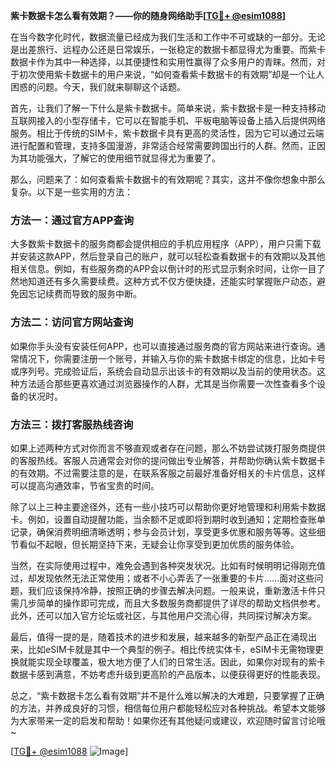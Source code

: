 **紫卡数据卡怎么看有效期？——你的随身网络助手[[TG💪+ @esim1088](https://t.me/s/esim1088)]**

在当今数字化时代，数据流量已经成为我们生活和工作中不可或缺的一部分。无论是出差旅行、远程办公还是日常娱乐，一张稳定的数据卡都显得尤为重要。而紫卡数据卡作为其中一种选择，以其便捷性和实用性赢得了众多用户的青睐。然而，对于初次使用紫卡数据卡的用户来说，“如何查看紫卡数据卡的有效期”却是一个让人困惑的问题。今天，我们就来聊聊这个话题。

首先，让我们了解一下什么是紫卡数据卡。简单来说，紫卡数据卡是一种支持移动互联网接入的小型存储卡，它可以在智能手机、平板电脑等设备上插入后提供网络服务。相比于传统的SIM卡，紫卡数据卡具有更高的灵活性，因为它可以通过云端进行配置和管理，支持多国漫游，非常适合经常需要跨国出行的人群。然而，正因为其功能强大，了解它的使用细节就显得尤为重要了。

那么，问题来了：如何查看紫卡数据卡的有效期呢？其实，这并不像你想象中那么复杂。以下是一些实用的方法：

### 方法一：通过官方APP查询

大多数紫卡数据卡的服务商都会提供相应的手机应用程序（APP），用户只需下载并安装这款APP，然后登录自己的账户，就可以轻松查看数据卡的有效期以及其他相关信息。例如，有些服务商的APP会以倒计时的形式显示剩余时间，让你一目了然地知道还有多久需要续费。这种方式不仅方便快捷，还能实时掌握账户动态，避免因忘记续费而导致的服务中断。

### 方法二：访问官方网站查询

如果你手头没有安装任何APP，也可以直接通过服务商的官方网站来进行查询。通常情况下，你需要注册一个账号，并输入与你的紫卡数据卡绑定的信息，比如卡号或序列号。完成验证后，系统会自动显示出该卡的有效期以及当前的使用状态。这种方法适合那些更喜欢通过浏览器操作的人群，尤其是当你需要一次性查看多个设备的状况时。

### 方法三：拨打客服热线咨询

如果上述两种方式对你而言不够直观或者存在问题，那么不妨尝试拨打服务商提供的客服热线。客服人员通常会对你的提问做出专业解答，并帮助你确认紫卡数据卡的有效期。不过需要注意的是，在联系客服之前最好准备好相关的卡片信息，这样可以提高沟通效率，节省宝贵的时间。

除了以上三种主要途径外，还有一些小技巧可以帮助你更好地管理和利用紫卡数据卡。例如，设置自动提醒功能，当余额不足或即将到期时收到通知；定期检查账单记录，确保消费明细清晰透明；参与会员计划，享受更多优惠和服务等等。这些细节看似不起眼，但长期坚持下来，无疑会让你享受到更加优质的服务体验。

当然，在实际使用过程中，难免会遇到各种突发状况。比如有时候明明记得刚充值过，却发现依然无法正常使用；或者不小心弄丢了一张重要的卡片……面对这些问题，我们应该保持冷静，按照正确的步骤去解决问题。一般来说，重新激活卡件只需几步简单的操作即可完成，而且大多数服务商都提供了详尽的帮助文档供参考。此外，还可以加入官方论坛或社区，与其他用户交流心得，共同探讨解决方案。

最后，值得一提的是，随着技术的进步和发展，越来越多的新型产品正在涌现出来，比如eSIM卡就是其中一个典型的例子。相比传统实体卡，eSIM卡无需物理更换就能实现全球覆盖，极大地方便了人们的日常生活。因此，如果你对现有的紫卡数据卡感到满意，不妨考虑升级到更高阶的产品版本，以便获得更好的性能表现。

总之，“紫卡数据卡怎么看有效期”并不是什么难以解决的大难题，只要掌握了正确的方法，并养成良好的习惯，相信每位用户都能轻松应对各种挑战。希望本文能够为大家带来一定的启发和帮助！如果你还有其他疑问或建议，欢迎随时留言讨论哦~

[[TG💪+ @esim1088](https://t.me/s/esim1088) ![Image](https://i.postimg.cc/4NQfJmqS/Snipaste-2025-05-13-00-14-12.png)]